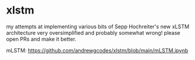 # xlstm
my attempts at implementing various bits of Sepp Hochreiter's new xLSTM architecture
very oversimplified and probably somewhat wrong!
please open PRs and make it better.


mLSTM: https://github.com/andrewgcodes/xlstm/blob/main/mLSTM.ipynb
